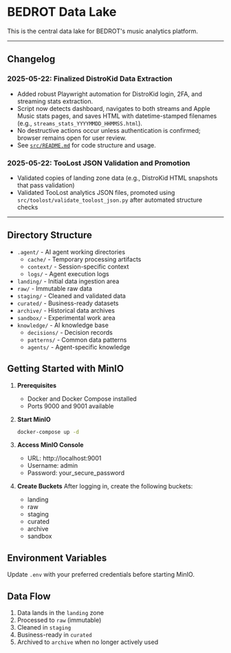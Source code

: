 # BEDROT Data Lake

This is the central data lake for BEDROT's music analytics platform.

---

## Changelog

### 2025-05-22: Finalized DistroKid Data Extraction
- Added robust Playwright automation for DistroKid login, 2FA, and streaming stats extraction.
- Script now detects dashboard, navigates to both streams and Apple Music stats pages, and saves HTML with datetime-stamped filenames (e.g., `streams_stats_YYYYMMDD_HHMMSS.html`).
- No destructive actions occur unless authentication is confirmed; browser remains open for user review.
- See [`src/README.md`](src/README.md) for code structure and usage.

### 2025-05-22: TooLost JSON Validation and Promotion
- Validated copies of landing zone data (e.g., DistroKid HTML snapshots that pass validation)
- Validated TooLost analytics JSON files, promoted using `src/toolost/validate_toolost_json.py` after automated structure checks

---

## Directory Structure

- `.agent/` - AI agent working directories
  - `cache/` - Temporary processing artifacts
  - `context/` - Session-specific context
  - `logs/` - Agent execution logs
- `landing/` - Initial data ingestion area
- `raw/` - Immutable raw data
- `staging/` - Cleaned and validated data
- `curated/` - Business-ready datasets
- `archive/` - Historical data archives
- `sandbox/` - Experimental work area
- `knowledge/` - AI knowledge base
  - `decisions/` - Decision records
  - `patterns/` - Common data patterns
  - `agents/` - Agent-specific knowledge

## Getting Started with MinIO

1. **Prerequisites**
   - Docker and Docker Compose installed
   - Ports 9000 and 9001 available

2. **Start MinIO**
   ```bash
   docker-compose up -d
   ```

3. **Access MinIO Console**
   - URL: http://localhost:9001
   - Username: admin
   - Password: your_secure_password

4. **Create Buckets**
   After logging in, create the following buckets:
   - landing
   - raw
   - staging
   - curated
   - archive
   - sandbox

## Environment Variables

Update `.env` with your preferred credentials before starting MinIO.

## Data Flow

1. Data lands in the `landing` zone
2. Processed to `raw` (immutable)
3. Cleaned in `staging`
4. Business-ready in `curated`
5. Archived to `archive` when no longer actively used
